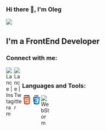 ### Hi there 👋, I'm Oleg
![](https://komarev.com/ghpvc/?username=whisky)

## I'm a FrontEnd Developer

### Connect with me:

[<img align="left" alt="Lance | Instagram" width="22px" src="https://cdn.jsdelivr.net/npm/simple-icons@v3/icons/instagram.svg" />][instagram]
[<img align="left" alt="Lance | Twitter" width="22px" src="https://cdn.jsdelivr.net/npm/simple-icons@v3/icons/twitter.svg" />][twitter]

<br />

### Languages and Tools:

<img align="left" alt="HTML5" width="26px" src="https://raw.githubusercontent.com/github/explore/80688e429a7d4ef2fca1e82350fe8e3517d3494d/topics/html/html.png" />
<img align="left" alt="CSS3" width="26px" src="https://raw.githubusercontent.com/github/explore/80688e429a7d4ef2fca1e82350fe8e3517d3494d/topics/css/css.png" />
<img align="left" alt="WebStorm" width="26px" src="https://upload.wikimedia.org/wikipedia/commons/thumb/7/71/WebStorm_Icon.png/1024px-WebStorm_Icon.png" />

<br />
<br />

[instagram]: https://www.instagram.com/andriyenko_oleg
[twitter]: https://twitter.com/OlegAndriyenko
